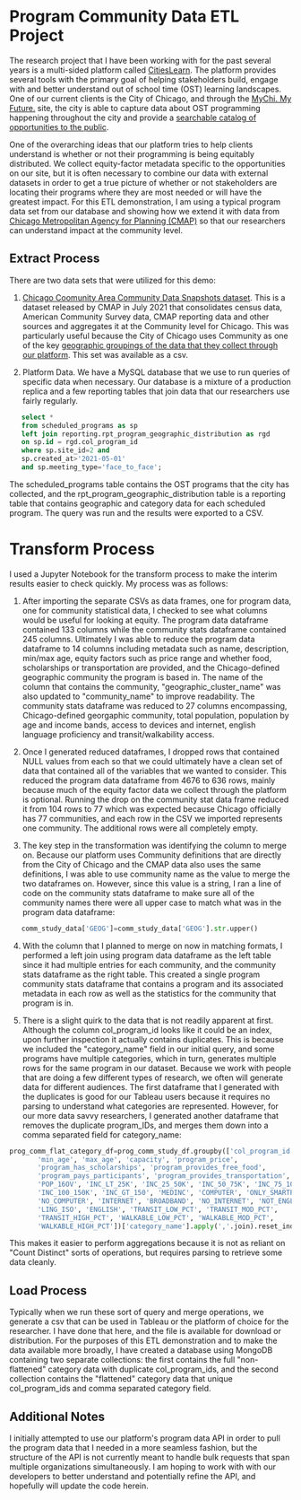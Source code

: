 # Program Community Data ETL Project

The research project that I have been working with for the past several years is a multi-sided platform called [CitiesLearn](http://citieslearn.com/).  The platform provides several tools with the primary goal of helping stakeholders build, engage with and better understand out of school time (OST) learning landscapes.  One of our current clients is the City of Chicago, and through the [MyChi. My Future.](https://explore.mychimyfuture.org/) site, the city is able to capture data about OST programming happening throughout the city and provide a [searchable catalog of opportunities to the public](https://mychimyfuture.org/explore?bookmark_id=&query=&community%5B%5D=any&scheduledProgram=scheduledProgram&online=online&free=on&paid=on&ageRange=any&startDate=&endDate=&topic=any&page=0&org_ids=&pp=&sort_field=&sort_order=&no_reg=&search_filters=&field_filters=&starting_field=&next_x_days=&quick_search=&program_type=).

One of the overarching ideas that our platform tries to help clients understand is whether or not their programming is being equitably distributed.  We collect equity-factor metadata specific to the opportunities on our site, but it is often necessary to combine our data with external datasets in order to get a true picture of whether or not stakeholders are locating their programs where they are most needed or will have the greatest impact.  For this ETL demonstration, I am using a typical program data set from our database and showing how we extend it with data from [Chicago Metropolitan Agency for Planning (CMAP)](https://datahub.cmap.illinois.gov/dataset/community-data-snapshots-raw-data) so that our researchers can understand impact at the community level.


## Extract Process

There are two data sets that were utilized for this demo:

1. [Chicago Coomunity Area Community Data Snapshots dataset](https://datahub.cmap.illinois.gov/dataset/community-data-snapshots-raw-data/resource/8c4e096e-c90c-4bef-9cf1-9028d094296e).  This is a dataset released by CMAP in July 2021 that consolidates census data, American Community Survey data, CMAP reporting data and other sources and aggregates it at the Community level for Chicago.  This was particularly useful because the City of Chicago uses Community as one of the key [geographic groupings of the data that they collect through our platform](https://www.mychimyfuture.org/community/back-of-the-yards).  This set was available as a csv.

2. Platform Data.  We have a MySQL database that we use to run queries of specific data when necessary.  Our database is a mixture of a production replica and a few reporting tables that join data that our researchers use fairly regularly.  
```sql
   select *
   from scheduled_programs as sp
   left join reporting.rpt_program_geographic_distribution as rgd
   on sp.id = rgd.col_program_id
   where sp.site_id=2 and
   sp.created_at>'2021-05-01'
   and sp.meeting_type='face_to_face';
```


   The scheduled_programs table contains the OST programs that the city has collected, and the rpt_program_geographic_distribution table is a reporting table that    contains geographic and category data for each scheduled program.  The query was run and the results were exported to a CSV.
   
   
# Transform Process

I used a Jupyter Notebook for the transform process to make the interim results easier to check quickly.  My process was as follows:
1. After importing the separate CSVs as data frames, one for program data, one for community statistical data, I checked to see what columns would be useful for looking at equity.  The program data dataframe contained 133 columns while the community stats dataframe contained 245 columns.  Ultimately I was able to reduce the program data dataframe to 14 columns including metadata such as name, description, min/max age, equity factors such as price range and whether food, scholarships or transportation are provided, and the Chicago-defined geographic community the program is based in.  The name of the column that contains the community, "geographic_cluster_name" was also updated to "community_name" to improve readability.  The community stats dataframe was reduced to 27 columns encompassing, Chicago-defined georgaphic community, total population, population by age and income bands, access to devices and internet, english language proficiency and transit/walkability access.

2. Once I generated reduced dataframes, I dropped rows that contained NULL values from each so that we could ultimately have a clean set of data that contained all of the variables that we wanted to consider.  This reduced the program data dataframe from 4676 to 636 rows, mainly because much of the equity factor data we collect through the platform is optional.  Running the drop on the community stat data frame reduced it from 104 rows to 77 which was expected because Chicago officially has 77 communities, and each row in the CSV we imported represents one community.  The additional rows were all completely empty.

3. The key step in the transformation was identifying the column to merge on.  Because our platform uses Community definitions that are directly from the City of Chicago and the CMAP data also uses the same definitions, I was able to use community name as the value to merge the two dataframes on.  However, since this value is a string, I ran a line of code on the community stats dataframe to make sure all of the community names there were all upper case to match what was in the program data dataframe:

```python
   comm_study_data['GEOG']=comm_study_data['GEOG'].str.upper()
```

4. With the column that I planned to merge on now in matching formats, I performed a left join using program data dataframe as the left table since it had multiple entries for each community, and the community stats dataframe as the right table.  This created a single program community stats dataframe that contains a program and its associated metadata in each row as well as the statistics for the community that program is in.

5. There is a slight quirk to the data that is not readily apparent at first.  Although the column col_program_id looks like it could be an index, upon further inspection it actually contains duplicates.  This is because we included the "category_name" field in our initial query, and some programs have multiple categories, which in turn, generates multiple rows for the same program in our dataset.  Because we work with people that are doing a few different types of research, we often will generate data for different audiences.  The first dataframe that I generated with the duplicates is good for our Tableau users because it requires no parsing to understand what categories are represented.  However, for our more data savvy researchers, I generated another dataframe that removes the duplicate program_IDs, and merges them down into a comma separated field for category_name:

```python
prog_comm_flat_category_df=prog_comm_study_df.groupby(['col_program_id', 'name', 'org_id', 'description', 'community_name',
       'min_age', 'max_age', 'capacity', 'program_price',
       'program_has_scholarships', 'program_provides_free_food',
       'program_pays_participants', 'program_provides_transportation','2010_POP', 'TOT_POP', 'UND5', 'A5_19',
       'POP_16OV', 'INC_LT_25K', 'INC_25_50K', 'INC_50_75K', 'INC_75_100K',
       'INC_100_150K', 'INC_GT_150', 'MEDINC', 'COMPUTER', 'ONLY_SMARTPHONE',
       'NO_COMPUTER', 'INTERNET', 'BROADBAND', 'NO_INTERNET', 'NOT_ENGLISH',
       'LING_ISO', 'ENGLISH', 'TRANSIT_LOW_PCT', 'TRANSIT_MOD_PCT',
       'TRANSIT_HIGH_PCT', 'WALKABLE_LOW_PCT', 'WALKABLE_MOD_PCT',
       'WALKABLE_HIGH_PCT'])['category_name'].apply(','.join).reset_index()
```


This makes it easier to perform aggregations because it is not as reliant on "Count Distinct" sorts of operations, but requires parsing to retrieve some data cleanly.


## Load Process

Typically when we run these sort of query and merge operations, we generate a csv that can be used in Tableau or the platform of choice for the researcher.  I have done that here, and the file is available for download or distribution.  For the purposes of this ETL demonstration and to make the data available more broadly, I have created a database using MongoDB containing two separate collections: the first contains the full "non-flattened" category data with duplicate col_program_ids, and the second collection contains the "flattened" category data that unique col_program_ids and comma separated category field.


## Additional Notes

I initially attempted to use our platform's program data API in order to pull the program data that I needed in a more seamless fashion, but the structure of the API is not currently meant to handle bulk requests that span multiple organizations simultaneously. I am hoping to work with with our developers to better understand and potentially refine the API, and hopefully will update the code herein.

